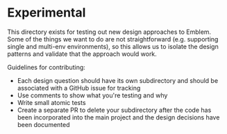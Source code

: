 # Experimental

This directory exists for testing out new design approaches to Emblem.  Some of the things we want to do are not straightforward (e.g. supporting single and multi-env environments), so this allows us to isolate the design patterns and validate that the approach would work.

Guidelines for contributing:

- Each design question should have its own subdirectory and should be associated with a GitHub issue for tracking
- Use comments to show what you're testing and why
- Write small atomic tests
- Create a separate PR to delete your subdirectory after the code has been incorporated into the main project and the design decisions have been documented
